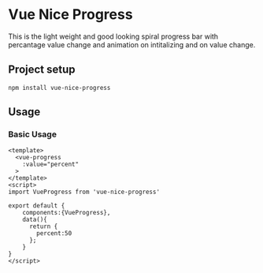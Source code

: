 # Vue Nice Progress
This is the light weight and good looking spiral progress bar with percantage value change and animation on intitalizing and on value change. 

## Project setup
```
npm install vue-nice-progress
```

## Usage
### Basic Usage
```
<template>
  <vue-progress
    :value="percent"
  >
</template>
<script>
import VueProgress from 'vue-nice-progress'

export default {
    components:{VueProgress},
    data(){
      return {
        percent:50
      };
    }
}
</script>
```
